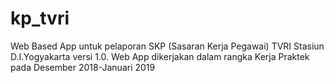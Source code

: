 # kp_tvri
Web Based App untuk pelaporan SKP (Sasaran Kerja Pegawai) TVRI Stasiun D.I.Yogyakarta versi 1.0. Web App dikerjakan dalam rangka Kerja Praktek pada Desember 2018-Januari 2019
